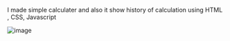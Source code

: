 I made simple calculater and also it show history of calculation using HTML , CSS, Javascript

![image](https://github.com/user-attachments/assets/9976213c-4f3c-481a-8496-8cf2fb60200e)
